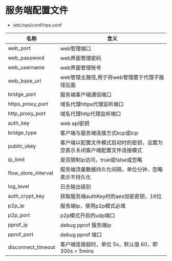 # 服务端配置文件

- /etc/nps/conf/nps.conf

 名称                  | 含义                                   
---------------------|--------------------------------------
 web_port            | web管理端口                              
 web_password        | web界面管理密码                            
 web_username        | web界面管理账号                            
 web_base_url        | web管理主路径,用于将web管理置于代理子路径后面           
 bridge_port         | 服务端客户端通信端口                           
 https_proxy_port    | 域名代理https代理监听端口                      
 http_proxy_port     | 域名代理http代理监听端口                       
 auth_key            | web api密钥                            
 bridge_type         | 客户端与服务端连接方式kcp或tcp                   
 public_vkey         | 客户端以配置文件模式启动时的密钥，设置为空表示关闭客户端配置文件连接模式 
 ip_limit            | 是否限制ip访问，true或false或忽略               
 flow_store_interval | 服务端流量数据持久化间隔，单位分钟，忽略表示不持久化           
 log_level           | 日志输出级别                               
 auth_crypt_key      | 获取服务端authKey时的aes加密密钥，16位            
 p2p_ip              | 服务端Ip，使用p2p模式必填                      
 p2p_port            | p2p模式开启的udp端口                        
 pprof_ip            | debug pprof 服务端ip                    
 pprof_port          | debug pprof 端口                       
 disconnect_timeout  | 客户端连接超时，单位 5s，默认值 60，即 300s = 5mins  
